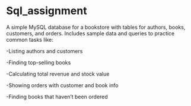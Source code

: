 # Sql_assignment

A simple MySQL database for a bookstore with tables for authors, books, customers, and orders. Includes sample data and queries to practice common tasks like:

-Listing authors and customers

-Finding top-selling books

-Calculating total revenue and stock value

-Showing orders with customer and book info

-Finding books that haven’t been ordered
